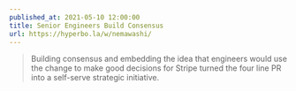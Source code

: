 ```yaml
---
published_at: 2021-05-10 12:00:00
title: Senior Engineers Build Consensus
url: https://hyperbo.la/w/nemawashi/
---
```


<blockquote><p>Building consensus and embedding the idea that engineers would use the change to make good decisions for Stripe turned the four line PR into a self-serve strategic initiative.</p></blockquote>

